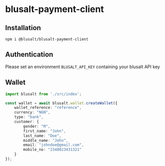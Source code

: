 # blusalt-payment-client

## Installation
```shell
npm i @blusalt/blusalt-payment-client
```

## Authentication
Please set an environment `BLUSALT_API_KEY` containing your blusalt API key

## Wallet
```typescript
import blusalt from './src/index';

const wallet = await blusalt.wallet.createWallet({
    wallet_reference: "reference",
    currency: "NGN",
    type: "bank",
    customer: {
        gender: "M",
        first_name: "John",
        last_name: "Doe",
        middle_name: "John",
        email: "johndoe@gmail.com",
        mobile_no: "2348023431321"
    }
});

```
